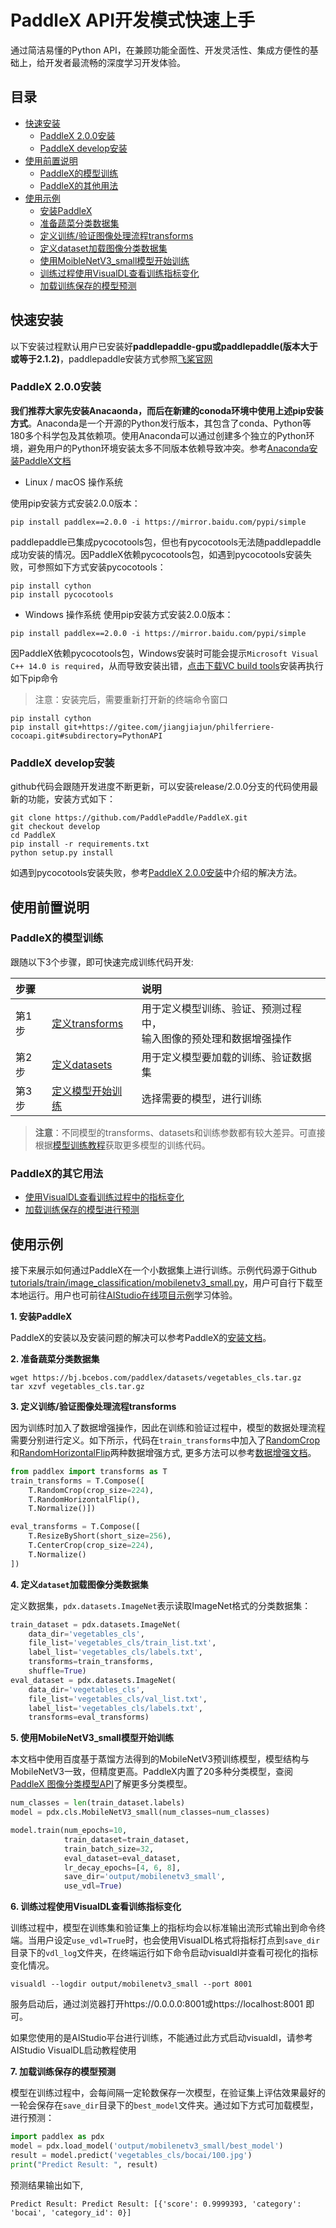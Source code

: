 # PaddleX API开发模式快速上手
通过简洁易懂的Python API，在兼顾功能全面性、开发灵活性、集成方便性的基础上，给开发者最流畅的深度学习开发体验。

## 目录
- [快速安装](#快速安装)
    - [PaddleX 2.0.0安装](#PaddleX-200安装)
    - [PaddleX develop安装](#PaddleX-develop安装)
- [使用前置说明](#使用前置说明)
    - [PaddleX的模型训练](#PaddleX的模型训练)
    - [PaddleX的其他用法](#PaddleX的其他用法)
- [使用示例](#使用示例)
    - <a href=#安装PaddleX>安装PaddleX</a>
    - <a href=#准备蔬菜分类数据集>准备蔬菜分类数据集</a>
    - <a href=#定义训练验证图像处理流程transforms>定义训练/验证图像处理流程transforms</a>
    - <a href=#定义dataset加载图像分类数据集>定义dataset加载图像分类数据集</a>
    - <a href=#使用MoibleNetV3_small模型开始训练>使用MoibleNetV3_small模型开始训练</a>
    - <a href=#训练过程使用VisualDL查看训练指标变化>训练过程使用VisualDL查看训练指标变化</a>
    - <a href=#加载训练保存的模型预测>加载训练保存的模型预测</a>

## 快速安装
以下安装过程默认用户已安装好**paddlepaddle-gpu或paddlepaddle(版本大于或等于2.1.2)**，paddlepaddle安装方式参照[飞桨官网](https://www.paddlepaddle.org.cn/install/quick?docurl=/documentation/docs/zh/release/2.0.0/install/pip/windows-pip.html)

### PaddleX 2.0.0安装
**我们推荐大家先安装Anacaonda，而后在新建的conoda环境中使用上述pip安装方式**。Anaconda是一个开源的Python发行版本，其包含了conda、Python等180多个科学包及其依赖项。使用Anaconda可以通过创建多个独立的Python环境，避免用户的Python环境安装太多不同版本依赖导致冲突。参考[Anaconda安装PaddleX文档](./appendix/anaconda_install.md)

- Linux / macOS 操作系统

使用pip安装方式安装2.0.0版本：

```commandline
pip install paddlex==2.0.0 -i https://mirror.baidu.com/pypi/simple
```

paddlepaddle已集成pycocotools包，但也有pycocotools无法随paddlepaddle成功安装的情况。因PaddleX依赖pycocotools包，如遇到pycocotools安装失败，可参照如下方式安装pycocotools：

```commandline
pip install cython  
pip install pycocotools
```

- Windows 操作系统
使用pip安装方式安装2.0.0版本：

```commandline
pip install paddlex==2.0.0 -i https://mirror.baidu.com/pypi/simple
```

因PaddleX依赖pycocotools包，Windows安装时可能会提示`Microsoft Visual C++ 14.0 is required`，从而导致安装出错，[点击下载VC build tools](https://go.microsoft.com/fwlink/?LinkId=691126)安装再执行如下pip命令
> 注意：安装完后，需要重新打开新的终端命令窗口

```commandline
pip install cython
pip install git+https://gitee.com/jiangjiajun/philferriere-cocoapi.git#subdirectory=PythonAPI
```

### PaddleX develop安装

github代码会跟随开发进度不断更新，可以安装release/2.0.0分支的代码使用最新的功能，安装方式如下：

```commandline
git clone https://github.com/PaddlePaddle/PaddleX.git
git checkout develop
cd PaddleX
pip install -r requirements.txt
python setup.py install
```

如遇到pycocotools安装失败，参考[PaddleX 2.0.0安装](./install.md#paddlex-200安装)中介绍的解决方法。

## 使用前置说明

### PaddleX的模型训练

跟随以下3个步骤，即可快速完成训练代码开发:

| 步骤 |                  |说明             |
| :--- | :--------------- | :-------------- |
| 第1步| <a href="#定义训练验证图像处理流程transforms">定义transforms</a>  | 用于定义模型训练、验证、预测过程中，<br>输入图像的预处理和数据增强操作 |
| 第2步| <a href="#定义dataset加载图像分类数据集">定义datasets</a>  | 用于定义模型要加载的训练、验证数据集 |
| 第3步| <a href="#使用MoibleNetV3_small模型开始训练">定义模型开始训练</a> | 选择需要的模型，进行训练 |

> **注意**：不同模型的transforms、datasets和训练参数都有较大差异。可直接根据[模型训练教程](../tutorials/train)获取更多模型的训练代码。

### PaddleX的其它用法

- <a href="#训练过程使用VisualDL查看训练指标变化">使用VisualDL查看训练过程中的指标变化</a>
- <a href="#加载训练保存的模型预测">加载训练保存的模型进行预测</a>

## 使用示例

接下来展示如何通过PaddleX在一个小数据集上进行训练。示例代码源于Github [tutorials/train/image_classification/mobilenetv3_small.py](../tutorials/train/image_classification/mobilenetv3_small.py)，用户可自行下载至本地运行。用户也可前往[AIStudio在线项目示例](https://aistudio.baidu.com/aistudio/projectdetail/2159977)学习体验。

<a name="安装PaddleX"></a>
**1. 安装PaddleX**  

PaddleX的安装以及安装问题的解决可以参考PaddleX的[安装文档](./install.md)。

<a name="准备蔬菜分类数据集"></a>
**2. 准备蔬菜分类数据集**  

```commandline
wget https://bj.bcebos.com/paddlex/datasets/vegetables_cls.tar.gz
tar xzvf vegetables_cls.tar.gz
```

<a name="定义训练验证图像处理流程transforms"></a>
**3. 定义训练/验证图像处理流程transforms**  

因为训练时加入了数据增强操作，因此在训练和验证过程中，模型的数据处理流程需要分别进行定义。如下所示，代码在`train_transforms`中加入了[RandomCrop](./apis/transforms/transforms.md#randomcrop)和[RandomHorizontalFlip](./apis/transforms/transforms.md#randomhorizontalflip)两种数据增强方式, 更多方法可以参考[数据增强文档](./apis/transforms/transforms.md)。

```python
from paddlex import transforms as T
train_transforms = T.Compose([
    T.RandomCrop(crop_size=224),
    T.RandomHorizontalFlip(),
    T.Normalize()])

eval_transforms = T.Compose([
    T.ResizeByShort(short_size=256),
    T.CenterCrop(crop_size=224),
    T.Normalize()
])
```

<a name="定义dataset加载图像分类数据集"></a>
**4. 定义`dataset`加载图像分类数据集**  

定义数据集，`pdx.datasets.ImageNet`表示读取ImageNet格式的分类数据集：

```python
train_dataset = pdx.datasets.ImageNet(
    data_dir='vegetables_cls',
    file_list='vegetables_cls/train_list.txt',
    label_list='vegetables_cls/labels.txt',
    transforms=train_transforms,
    shuffle=True)
eval_dataset = pdx.datasets.ImageNet(
    data_dir='vegetables_cls',
    file_list='vegetables_cls/val_list.txt',
    label_list='vegetables_cls/labels.txt',
    transforms=eval_transforms)
```

<a name="使用MoibleNetV3_small模型开始训练"></a>
**5. 使用MobileNetV3_small模型开始训练**  

本文档中使用百度基于蒸馏方法得到的MobileNetV3预训练模型，模型结构与MobileNetV3一致，但精度更高。PaddleX内置了20多种分类模型，查阅[PaddleX 图像分类模型API](apis/models/classification.md#其它分类模型)了解更多分类模型。
```python
num_classes = len(train_dataset.labels)
model = pdx.cls.MobileNetV3_small(num_classes=num_classes)

model.train(num_epochs=10,
            train_dataset=train_dataset,
            train_batch_size=32,
            eval_dataset=eval_dataset,
            lr_decay_epochs=[4, 6, 8],
            save_dir='output/mobilenetv3_small',
            use_vdl=True)
```

<a name="训练过程使用VisualDL查看训练指标变化"></a>
**6. 训练过程使用VisualDL查看训练指标变化**  

训练过程中，模型在训练集和验证集上的指标均会以标准输出流形式输出到命令终端。当用户设定`use_vdl=True`时，也会使用VisualDL格式将指标打点到`save_dir`目录下的`vdl_log`文件夹，在终端运行如下命令启动visualdl并查看可视化的指标变化情况。
```commandline
visualdl --logdir output/mobilenetv3_small --port 8001
```
服务启动后，通过浏览器打开https://0.0.0.0:8001或https://localhost:8001 即可。

如果您使用的是AIStudio平台进行训练，不能通过此方式启动visualdl，请参考AIStudio VisualDL启动教程使用

<a name="加载训练保存的模型预测"></a>
**7. 加载训练保存的模型预测**  

模型在训练过程中，会每间隔一定轮数保存一次模型，在验证集上评估效果最好的一轮会保存在`save_dir`目录下的`best_model`文件夹。通过如下方式可加载模型，进行预测：

```python
import paddlex as pdx
model = pdx.load_model('output/mobilenetv3_small/best_model')
result = model.predict('vegetables_cls/bocai/100.jpg')
print("Predict Result: ", result)
```
预测结果输出如下,
```
Predict Result: Predict Result: [{'score': 0.9999393, 'category': 'bocai', 'category_id': 0}]
```
